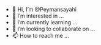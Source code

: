 - 👋 Hi, I’m @Peymansayahi
- 👀 I’m interested in ...
- 🌱 I’m currently learning ...
- 💞️ I’m looking to collaborate on ...
- 📫 How to reach me ...

<!---
Peymansayahi/Peymansayahi is a ✨ special ✨ repository because its `README.md` (this file) appears on your GitHub profile.
You can click the Preview link to take a look at your changes.
--->
